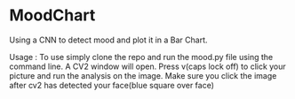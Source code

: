 # MoodChart
Using a CNN to detect mood and plot it in a Bar Chart.

Usage :
 To use simply clone the repo and run the mood.py file using the command line.
 A CV2 window will open. Press v(caps lock off) to click your picture and run 
 the analysis on the image. Make sure you click the image after cv2 has detected your
 face(blue square over face)
